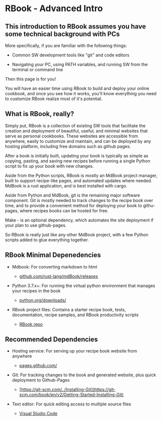 # RBook - Advanced Intro

## This introduction to RBook assumes you have some technical background with PCs

More specifically, if you are familiar with the following things:

- Common SW development tools like "git" and code editors

- Navigating your PC, using PATH variables, and running SW from the terminal or command line

Then this page is for you!

You will have an easier time using RBook to build and deploy your online cookbook, and once you see how it works, you'll know everything you need to customize RBook realize most of it's potential.

## What is RBook, really?

Simply put, RBook is a collection of existing SW tools that facilitate the creation and deployment of beautiful, useful, and minimal websites that serve as personal cookbooks. These websites are accessible from anywhere, easily to customize and maintain, and can be deployed by any hosting platform, including free domains such as github pages.

After a book is initially built, updating your book is typically as simple as copying, pasting, and saving new recipes before running a single Python script to fix up your book with new changes.

Aside from the Python scripts, RBook is mostly an MdBook project manager, built to support recipe-like pages, and automated updates where needed. MdBook is a rust application, and is best installed with cargo.

Aside from Python and MdBook, git is the remaining major software component. Git is mostly needed to track changes to the recipe book over time, and to provide a convenient method for deploying your book to githu-pages, where recipes books can be hosted for free.

Make - is an optional dependency, which automates the site deployment if your plan to use github-pages.

So RBook is really just like any other MdBook project, with a few Python scripts added to glue everything together.

## RBook Minimal Depenedencies

- Mdbook: For converting markdown to html
  - [github.com/rust-lang/mdBook/releases](https://github.com/rust-lang/mdBook/releases)

- Python 3.7.x+: For running the virtual python environment that manages your recipes in the book
  - [python.org/downloads/](https://www.python.org/downloads/)

- RBook project files: Contains a starter recipe book, tests, documentation, recipe samples, and RBook productivity scripts
  - [RBook repo](https://github.com/troyerta/recipes)

## Recommended Dependencies

- Hosting service: For serving up your recipe book website from anywhere
  - [pages.github.com/](https://pages.github.com/)

- Git: For tracking changes to the book and generated website, plus quick deployment to Github-Pages
  - [https://git-scm.com/../Installing-Git](https://git-scm.com/book/en/v2/Getting-Started-Installing-Git)

- Text editor: For quick editing access to multiple source files
  - [Visual Studio Code](https://code.visualstudio.com/download)
